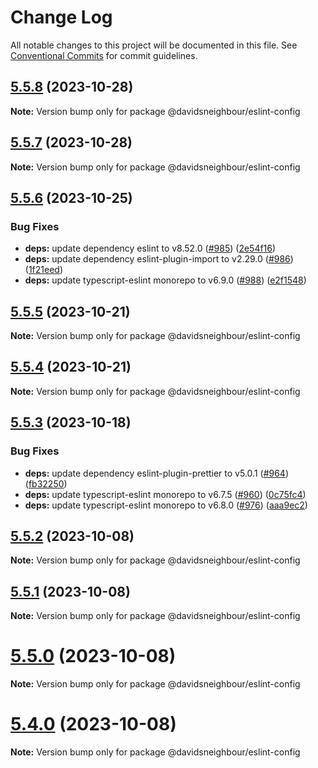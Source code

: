 # Change Log

All notable changes to this project will be documented in this file.
See [Conventional Commits](https://conventionalcommits.org) for commit guidelines.

## [5.5.8](https://github.com/davidsneighbour/configurations/compare/v5.5.7...v5.5.8) (2023-10-28)

**Note:** Version bump only for package @davidsneighbour/eslint-config





## [5.5.7](https://github.com/davidsneighbour/configurations/compare/v5.5.6...v5.5.7) (2023-10-28)

**Note:** Version bump only for package @davidsneighbour/eslint-config





## [5.5.6](https://github.com/davidsneighbour/configurations/compare/v5.5.5...v5.5.6) (2023-10-25)


### Bug Fixes

* **deps:** update dependency eslint to v8.52.0 ([#985](https://github.com/davidsneighbour/configurations/issues/985)) ([2e54f16](https://github.com/davidsneighbour/configurations/commit/2e54f16a3fb89a71b2011738bfc7a61c4f34904b))
* **deps:** update dependency eslint-plugin-import to v2.29.0 ([#986](https://github.com/davidsneighbour/configurations/issues/986)) ([1f21eed](https://github.com/davidsneighbour/configurations/commit/1f21eed40c311e2f2ce043b64220df790db61448))
* **deps:** update typescript-eslint monorepo to v6.9.0 ([#988](https://github.com/davidsneighbour/configurations/issues/988)) ([e2f1548](https://github.com/davidsneighbour/configurations/commit/e2f1548a49cb0cd7174434110ef9c6a54a43ec44))





## [5.5.5](https://github.com/davidsneighbour/configurations/compare/v5.5.4...v5.5.5) (2023-10-21)

**Note:** Version bump only for package @davidsneighbour/eslint-config





## [5.5.4](https://github.com/davidsneighbour/configurations/compare/v5.5.3...v5.5.4) (2023-10-21)

**Note:** Version bump only for package @davidsneighbour/eslint-config





## [5.5.3](https://github.com/davidsneighbour/configurations/compare/v5.5.2...v5.5.3) (2023-10-18)


### Bug Fixes

* **deps:** update dependency eslint-plugin-prettier to v5.0.1 ([#964](https://github.com/davidsneighbour/configurations/issues/964)) ([fb32250](https://github.com/davidsneighbour/configurations/commit/fb322501af31958341ab2b14dca7ebfdca9d82e6))
* **deps:** update typescript-eslint monorepo to v6.7.5 ([#960](https://github.com/davidsneighbour/configurations/issues/960)) ([0c75fc4](https://github.com/davidsneighbour/configurations/commit/0c75fc4c9b1e72390fdd033570ec3e1f6e3731ed))
* **deps:** update typescript-eslint monorepo to v6.8.0 ([#976](https://github.com/davidsneighbour/configurations/issues/976)) ([aaa9ec2](https://github.com/davidsneighbour/configurations/commit/aaa9ec25f99cfa618487b0dd00d6990a28fe735d))





## [5.5.2](https://github.com/davidsneighbour/configurations/compare/v5.5.1...v5.5.2) (2023-10-08)

**Note:** Version bump only for package @davidsneighbour/eslint-config





## [5.5.1](https://github.com/davidsneighbour/configurations/compare/v5.5.0...v5.5.1) (2023-10-08)

**Note:** Version bump only for package @davidsneighbour/eslint-config





# [5.5.0](https://github.com/davidsneighbour/configurations/compare/v5.4.0...v5.5.0) (2023-10-08)

**Note:** Version bump only for package @davidsneighbour/eslint-config





# [5.4.0](https://github.com/davidsneighbour/configurations/compare/v5.3.0...v5.4.0) (2023-10-08)

**Note:** Version bump only for package @davidsneighbour/eslint-config
